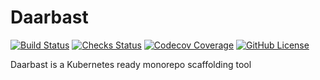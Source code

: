 # Daarbast

[![Build Status](https://img.shields.io/github/workflow/status/ashkan-pm/daarbast/CI/master)](https://github.com/ashkan-pm/daarbast) [![Checks Status](https://img.shields.io/github/checks-status/ashkan-pm/daarbast/master)](https://github.com/ashkan-pm/daarbast) [![Codecov Coverage](https://img.shields.io/codecov/c/github/ashkan-pm/daarbast/master.svg)](https://codecov.io/gh/ashkan-pm/daarbast/) [![GitHub License](https://img.shields.io/badge/license-MIT-blue.svg)](https://github.com/ashkan-pm/daarbast/blob/master/LICENSE)

Daarbast is a Kubernetes ready monorepo scaffolding tool
